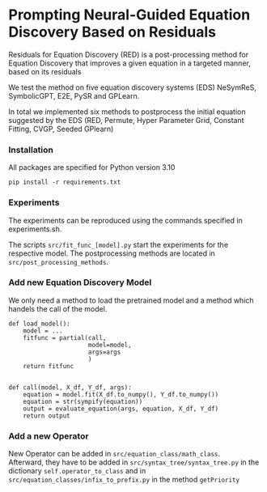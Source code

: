 # Prompting Neural-Guided Equation Discovery Based on Residuals

Residuals for Equation Discovery (RED) is a post-processing method for Equation Discovery that
improves a given equation in a targeted manner, based on its residuals

We test the method on five equation discovery systems (EDS) NeSymReS, SymbolicGPT, E2E, PySR and GPLearn. 

In total we implemented six methods to postprocess the initial equation suggested by the EDS  (RED, Permute, Hyper Parameter Grid, Constant Fitting, CVGP, Seeded GPlearn)

### Installation
All packages are specified for Python version 3.10
```
pip install -r requirements.txt
```

### Experiments
The experiments can be reproduced using the commands specified in experiments.sh. 

The scripts `src/fit_func_[model].py` start the experiments for the respective model. 
The postprocessing methods are located in `src/post_processing_methods`.

### Add new Equation Discovery Model 

We only need a method to load the pretrained model and a method which handels the call of the model.  

```
def load_model():
    model = ...
    fitfunc = partial(call,
                      model=model,
                      args=args
                      )
    return fitfunc


def call(model, X_df, Y_df, args):
    equation = model.fit(X_df.to_numpy(), Y_df.to_numpy())
    equation = str(sympify(equation))
    output = evaluate_equation(args, equation, X_df, Y_df)
    return output
```

### Add a new Operator
New Operator can be added in `src/equation_class/math_class`.  
Afterward, they have to be added in  `src/syntax_tree/syntax_tree.py` in the dictionary  `self.operator_to_class` and 
in  `src/equation_classes/infix_to_prefix.py` in the method `getPriority` 
